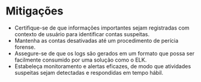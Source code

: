 # Mitigações

- Certifique-se de que informações importantes sejam registradas com contexto de usuário para identificar contas suspeitas.
- Mantenha as contas desativadas até um procedimento de perícia forense.
- Assegure-se de que os logs são gerados em um formato que possa ser facilmente consumido por uma solução como o ELK.
- Estabeleça monitoramento e alertas eficazes, de modo que atividades suspeitas sejam detectadas e respondidas em tempo hábil.
